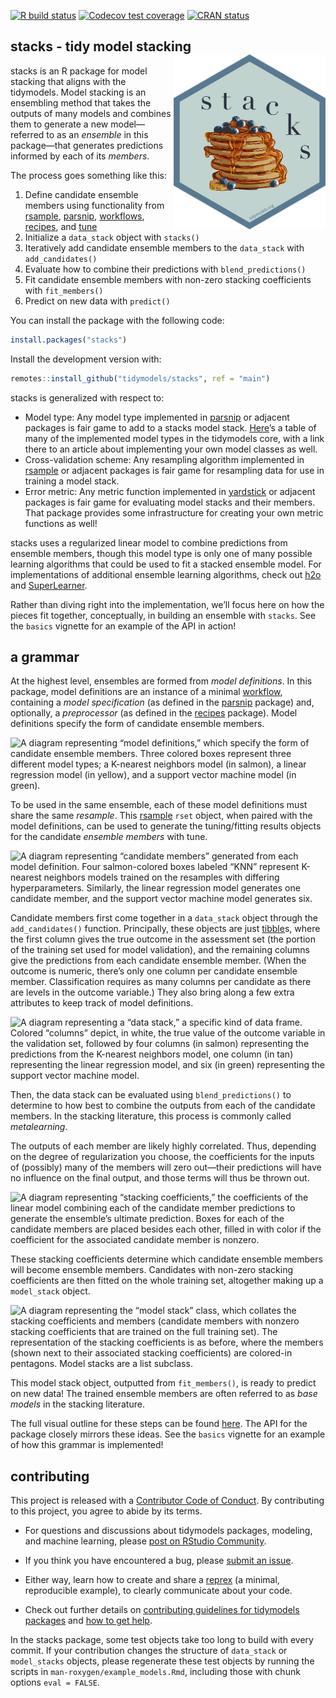 
<!-- badges: start -->

[![R build
status](https://github.com/simonpcouch/stacks/workflows/R-CMD-check/badge.svg)](https://github.com/tidymodels/stacks/actions)
[![Codecov test
coverage](https://codecov.io/gh/tidymodels/stacks/branch/main/graph/badge.svg)](https://app.codecov.io/gh/tidymodels/stacks?branch=main)
[![CRAN
status](https://www.r-pkg.org/badges/version/stacks)](https://CRAN.R-project.org/package=stacks)
<!-- badges: end -->

## stacks - tidy model stacking <a href='https://stacks.tidymodels.org'><img src='man/figures/logo.png' align="right" height="280" /></a>

stacks is an R package for model stacking that aligns with the
tidymodels. Model stacking is an ensembling method that takes the
outputs of many models and combines them to generate a new
model—referred to as an *ensemble* in this package—that generates
predictions informed by each of its *members*.

The process goes something like this:

1.  Define candidate ensemble members using functionality from
    [rsample](https://rsample.tidymodels.org/),
    [parsnip](https://parsnip.tidymodels.org/),
    [workflows](https://workflows.tidymodels.org/),
    [recipes](https://recipes.tidymodels.org/), and
    [tune](https://tune.tidymodels.org/)
2.  Initialize a `data_stack` object with `stacks()`  
3.  Iteratively add candidate ensemble members to the `data_stack` with
    `add_candidates()`  
4.  Evaluate how to combine their predictions with
    `blend_predictions()`  
5.  Fit candidate ensemble members with non-zero stacking coefficients
    with `fit_members()`  
6.  Predict on new data with `predict()`

You can install the package with the following code:

``` r
install.packages("stacks")
```

Install the development version with:

``` r
remotes::install_github("tidymodels/stacks", ref = "main")
```

stacks is generalized with respect to:

-   Model type: Any model type implemented in
    [parsnip](https://parsnip.tidymodels.org/) or adjacent packages is
    fair game to add to a stacks model stack.
    [Here](https://www.tidymodels.org/find/parsnip/)’s a table of many
    of the implemented model types in the tidymodels core, with a link
    there to an article about implementing your own model classes as
    well.
-   Cross-validation scheme: Any resampling algorithm implemented in
    [rsample](https://rsample.tidymodels.org/) or adjacent packages is
    fair game for resampling data for use in training a model stack.
-   Error metric: Any metric function implemented in
    [yardstick](https://yardstick.tidymodels.org/) or adjacent packages
    is fair game for evaluating model stacks and their members. That
    package provides some infrastructure for creating your own metric
    functions as well!

stacks uses a regularized linear model to combine predictions from
ensemble members, though this model type is only one of many possible
learning algorithms that could be used to fit a stacked ensemble model.
For implementations of additional ensemble learning algorithms, check
out
[h2o](https://docs.h2o.ai/h2o/latest-stable/h2o-r/docs/reference/h2o.stackedEnsemble.html)
and [SuperLearner](https://CRAN.R-project.org/package=SuperLearner).

Rather than diving right into the implementation, we’ll focus here on
how the pieces fit together, conceptually, in building an ensemble with
`stacks`. See the `basics` vignette for an example of the API in action!

## a grammar

At the highest level, ensembles are formed from *model definitions*. In
this package, model definitions are an instance of a minimal
[workflow](https://workflows.tidymodels.org/), containing a *model
specification* (as defined in the
[parsnip](https://parsnip.tidymodels.org/) package) and, optionally, a
*preprocessor* (as defined in the
[recipes](https://recipes.tidymodels.org/) package). Model definitions
specify the form of candidate ensemble members.

![A diagram representing “model definitions,” which specify the form of
candidate ensemble members. Three colored boxes represent three
different model types; a K-nearest neighbors model (in salmon), a linear
regression model (in yellow), and a support vector machine model (in
green).](man/figures/model_defs.png)

To be used in the same ensemble, each of these model definitions must
share the same *resample*. This
[rsample](https://rsample.tidymodels.org/) `rset` object, when paired
with the model definitions, can be used to generate the tuning/fitting
results objects for the candidate *ensemble members* with tune.

![A diagram representing “candidate members” generated from each model
definition. Four salmon-colored boxes labeled “KNN” represent K-nearest
neighbors models trained on the resamples with differing
hyperparameters. Similarly, the linear regression model generates one
candidate member, and the support vector machine model generates
six.](man/figures/candidates.png)

Candidate members first come together in a `data_stack` object through
the `add_candidates()` function. Principally, these objects are just
[tibble](https://tibble.tidyverse.org/)s, where the first column gives
the true outcome in the assessment set (the portion of the training set
used for model validation), and the remaining columns give the
predictions from each candidate ensemble member. (When the outcome is
numeric, there’s only one column per candidate ensemble member.
Classification requires as many columns per candidate as there are
levels in the outcome variable.) They also bring along a few extra
attributes to keep track of model definitions.

![A diagram representing a “data stack,” a specific kind of data frame.
Colored “columns” depict, in white, the true value of the outcome
variable in the validation set, followed by four columns (in salmon)
representing the predictions from the K-nearest neighbors model, one
column (in tan) representing the linear regression model, and six (in
green) representing the support vector machine
model.](man/figures/data_stack.png)

Then, the data stack can be evaluated using `blend_predictions()` to
determine to how best to combine the outputs from each of the candidate
members. In the stacking literature, this process is commonly called
*metalearning*.

The outputs of each member are likely highly correlated. Thus, depending
on the degree of regularization you choose, the coefficients for the
inputs of (possibly) many of the members will zero out—their predictions
will have no influence on the final output, and those terms will thus be
thrown out.

![A diagram representing “stacking coefficients,” the coefficients of
the linear model combining each of the candidate member predictions to
generate the ensemble’s ultimate prediction. Boxes for each of the
candidate members are placed besides each other, filled in with color if
the coefficient for the associated candidate member is
nonzero.](man/figures/coefs.png)

These stacking coefficients determine which candidate ensemble members
will become ensemble members. Candidates with non-zero stacking
coefficients are then fitted on the whole training set, altogether
making up a `model_stack` object.

![A diagram representing the “model stack” class, which collates the
stacking coefficients and members (candidate members with nonzero
stacking coefficients that are trained on the full training set). The
representation of the stacking coefficients is as before, where the
members (shown next to their associated stacking coefficients) are
colored-in pentagons. Model stacks are a list
subclass.](man/figures/class_model_stack.png)

This model stack object, outputted from `fit_members()`, is ready to
predict on new data! The trained ensemble members are often referred to
as *base models* in the stacking literature.

The full visual outline for these steps can be found
[here](https://github.com/tidymodels/stacks/blob/main/inst/figs/outline.png).
The API for the package closely mirrors these ideas. See the `basics`
vignette for an example of how this grammar is implemented!

## contributing

This project is released with a [Contributor Code of
Conduct](https://github.com/tidymodels/stacks/blob/main/CODE_OF_CONDUCT.md).
By contributing to this project, you agree to abide by its terms.

-   For questions and discussions about tidymodels packages, modeling,
    and machine learning, please [post on RStudio
    Community](https://community.rstudio.com/new-topic?category_id=15&tags=tidymodels,question).

-   If you think you have encountered a bug, please [submit an
    issue](https://github.com/tidymodels/stacks/issues).

-   Either way, learn how to create and share a
    [reprex](https://reprex.tidyverse.org/articles/articles/learn-reprex.html)
    (a minimal, reproducible example), to clearly communicate about your
    code.

-   Check out further details on [contributing guidelines for tidymodels
    packages](https://www.tidymodels.org/contribute/) and [how to get
    help](https://www.tidymodels.org/help/).

In the stacks package, some test objects take too long to build with
every commit. If your contribution changes the structure of `data_stack`
or `model_stacks` objects, please regenerate these test objects by
running the scripts in `man-roxygen/example_models.Rmd`, including those
with chunk options `eval = FALSE`.
